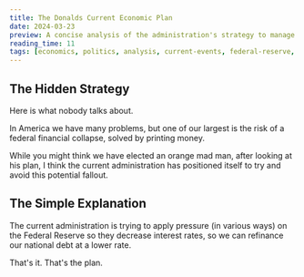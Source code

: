 ```yaml
---
title: The Donalds Current Economic Plan
date: 2024-03-23
preview: A concise analysis of the administration's strategy to manage national debt through Federal Reserve pressure
reading_time: 11
tags: [economics, politics, analysis, current-events, federal-reserve, national-debt]
---
```


## The Hidden Strategy

Here is what nobody talks about.

In America we have many problems, but one of our largest is the risk of a federal financial collapse, solved by printing money. 

While you might think we have elected an orange mad man, after looking at his plan, I think the current administration has positioned itself to try and avoid this potential fallout.

## The Simple Explanation

The current administration is trying to apply pressure (in various ways) on the Federal Reserve so they decrease interest rates, so we can refinance our national debt at a lower rate.

That's it. That's the plan.